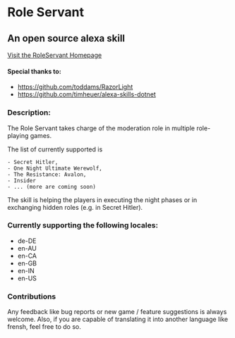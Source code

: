 # Role Servant

## An open source alexa skill

[Visit the RoleServant Homepage](http://www.role-servant.me/)

#### Special thanks to:

- https://github.com/toddams/RazorLight
- https://github.com/timheuer/alexa-skills-dotnet

### Description:

The Role Servant takes charge of the moderation role in multiple role-playing games.

The list of currently supported is

    - Secret Hitler,
    - One Night Ultimate Werewolf,
    - The Resistance: Avalon,
    - Insider
    - ... (more are coming soon)

The skill is helping the players in executing the night phases or in exchanging hidden roles (e.g. in Secret Hitler).

### Currently supporting the following locales:

- de-DE
- en-AU
- en-CA
- en-GB
- en-IN
- en-US

### Contributions

Any feedback like bug reports or new game / feature suggestions is always welcome.
Also, if you are capable of translating it into another language like frensh, feel free to do so.

